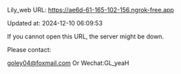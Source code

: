 Lily_web URL: https://ae6d-61-165-102-156.ngrok-free.app

Updated at: 2024-12-10 06:09:53

If you cannot open this URL, the server might be down.

Please contact: 

goley04@foxmail.com Or Wechat:GL_yeaH